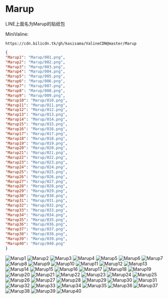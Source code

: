 # Marup

LINE上面名为Marup的贴纸包

MiniValine:

`https://cdn.bilicdn.tk/gh/kasisama/ValineCDN@master/Marup`

```json
{
"Marup1": "Marup/001.png",
"Marup2": "Marup/002.png",
"Marup3": "Marup/003.png",
"Marup4": "Marup/004.png",
"Marup5": "Marup/005.png",
"Marup6": "Marup/006.png",
"Marup7": "Marup/007.png",
"Marup8": "Marup/008.png",
"Marup9": "Marup/009.png",
"Marup10": "Marup/010.png",
"Marup11": "Marup/011.png",
"Marup12": "Marup/012.png",
"Marup13": "Marup/013.png",
"Marup14": "Marup/014.png",
"Marup15": "Marup/015.png",
"Marup16": "Marup/016.png",
"Marup17": "Marup/017.png",
"Marup18": "Marup/018.png",
"Marup19": "Marup/019.png",
"Marup20": "Marup/020.png",
"Marup21": "Marup/021.png",
"Marup22": "Marup/022.png",
"Marup23": "Marup/023.png",
"Marup24": "Marup/024.png",
"Marup25": "Marup/025.png",
"Marup26": "Marup/026.png",
"Marup27": "Marup/027.png",
"Marup28": "Marup/028.png",
"Marup29": "Marup/029.png",
"Marup30": "Marup/030.png",
"Marup31": "Marup/031.png",
"Marup32": "Marup/032.png",
"Marup33": "Marup/033.png",
"Marup34": "Marup/034.png",
"Marup35": "Marup/035.png",
"Marup36": "Marup/036.png",
"Marup37": "Marup/037.png",
"Marup38": "Marup/038.png",
"Marup39": "Marup/039.png",
"Marup40": "Marup/040.png"
}
```
![Marup1](https://cdn.bilicdn.tk/gh/kasisama/ValineCDN@master/Marup/001.png)
![Marup2](https://cdn.bilicdn.tk/gh/kasisama/ValineCDN@master/Marup/002.png)
![Marup3](https://cdn.bilicdn.tk/gh/kasisama/ValineCDN@master/Marup/003.png)
![Marup4](https://cdn.bilicdn.tk/gh/kasisama/ValineCDN@master/Marup/004.png)
![Marup5](https://cdn.bilicdn.tk/gh/kasisama/ValineCDN@master/Marup/005.png)
![Marup6](https://cdn.bilicdn.tk/gh/kasisama/ValineCDN@master/Marup/006.png)
![Marup7](https://cdn.bilicdn.tk/gh/kasisama/ValineCDN@master/Marup/007.png)
![Marup8](https://cdn.bilicdn.tk/gh/kasisama/ValineCDN@master/Marup/008.png)
![Marup9](https://cdn.bilicdn.tk/gh/kasisama/ValineCDN@master/Marup/009.png)
![Marup10](https://cdn.bilicdn.tk/gh/kasisama/ValineCDN@master/Marup/010.png)
![Marup11](https://cdn.bilicdn.tk/gh/kasisama/ValineCDN@master/Marup/011.png)
![Marup12](https://cdn.bilicdn.tk/gh/kasisama/ValineCDN@master/Marup/012.png)
![Marup13](https://cdn.bilicdn.tk/gh/kasisama/ValineCDN@master/Marup/013.png)
![Marup14](https://cdn.bilicdn.tk/gh/kasisama/ValineCDN@master/Marup/014.png)
![Marup15](https://cdn.bilicdn.tk/gh/kasisama/ValineCDN@master/Marup/015.png)
![Marup16](https://cdn.bilicdn.tk/gh/kasisama/ValineCDN@master/Marup/016.png)
![Marup17](https://cdn.bilicdn.tk/gh/kasisama/ValineCDN@master/Marup/017.png)
![Marup18](https://cdn.bilicdn.tk/gh/kasisama/ValineCDN@master/Marup/018.png)
![Marup19](https://cdn.bilicdn.tk/gh/kasisama/ValineCDN@master/Marup/019.png)
![Marup20](https://cdn.bilicdn.tk/gh/kasisama/ValineCDN@master/Marup/020.png)
![Marup21](https://cdn.bilicdn.tk/gh/kasisama/ValineCDN@master/Marup/021.png)
![Marup22](https://cdn.bilicdn.tk/gh/kasisama/ValineCDN@master/Marup/022.png)
![Marup23](https://cdn.bilicdn.tk/gh/kasisama/ValineCDN@master/Marup/023.png)
![Marup24](https://cdn.bilicdn.tk/gh/kasisama/ValineCDN@master/Marup/024.png)
![Marup25](https://cdn.bilicdn.tk/gh/kasisama/ValineCDN@master/Marup/025.png)
![Marup26](https://cdn.bilicdn.tk/gh/kasisama/ValineCDN@master/Marup/026.png)
![Marup27](https://cdn.bilicdn.tk/gh/kasisama/ValineCDN@master/Marup/027.png)
![Marup28](https://cdn.bilicdn.tk/gh/kasisama/ValineCDN@master/Marup/028.png)
![Marup29](https://cdn.bilicdn.tk/gh/kasisama/ValineCDN@master/Marup/029.png)
![Marup30](https://cdn.bilicdn.tk/gh/kasisama/ValineCDN@master/Marup/030.png)
![Marup31](https://cdn.bilicdn.tk/gh/kasisama/ValineCDN@master/Marup/031.png)
![Marup32](https://cdn.bilicdn.tk/gh/kasisama/ValineCDN@master/Marup/032.png)
![Marup33](https://cdn.bilicdn.tk/gh/kasisama/ValineCDN@master/Marup/033.png)
![Marup34](https://cdn.bilicdn.tk/gh/kasisama/ValineCDN@master/Marup/034.png)
![Marup35](https://cdn.bilicdn.tk/gh/kasisama/ValineCDN@master/Marup/035.png)
![Marup36](https://cdn.bilicdn.tk/gh/kasisama/ValineCDN@master/Marup/036.png)
![Marup37](https://cdn.bilicdn.tk/gh/kasisama/ValineCDN@master/Marup/037.png)
![Marup38](https://cdn.bilicdn.tk/gh/kasisama/ValineCDN@master/Marup/038.png)
![Marup39](https://cdn.bilicdn.tk/gh/kasisama/ValineCDN@master/Marup/039.png)
![Marup40](https://cdn.bilicdn.tk/gh/kasisama/ValineCDN@master/Marup/040.png)